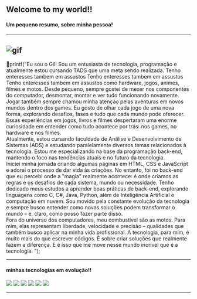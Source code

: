 ## Welcome to my world!!
#### Um pequeno resumo, sobre minha pessoa!

------
![gif](https://media4.giphy.com/media/v1.Y2lkPTc5MGI3NjExczJwaTlobWN0eTJiazFpOXRqZGwzbzBrNHhtYWZ2dXMxcjhybmllbiZlcD12MV9pbnRlcm5hbF9naWZfYnlfaWQmY3Q9Zw/vTr3WiTdqpL6GOT5mF/giphy.gif)
------
🙋printf("Eu sou o Gil!
Sou um entusiasta de tecnologia, programação e atualmente estou cursando TADS que uma meta sendo realizada. Tenho enteresses tambem em assustos Tenho enteresses tambem em assustos Tenho enteresses tambem em assustos como hardware, jogos, animes, filmes e motos. Desde pequeno, sempre gostei de mexer nos componentes do computador, desmontar, montar e ver tudo funcionando novamente.<br> Jogar também sempre chamou minha atenção pelas aventuras em novos mundos dentro dos games. Eu gosto de olhar cada jogo de uma nova forma, explorando desafios, fases e tudo que cada mundo pode oferecer. Essas experiências em jogos, livros e filmes despertaram uma enorme curiosidade em entender como tudo acontece por trás: nos games, no hardware e nos filmes.<br> Atualmente, estou cursando faculdade de Análise e Desenvolvimento de Sistemas (ADS) e estudando paralelamente diversos temas relacionados à tecnologia. Estou me especializando na base da programação back-end, mantendo o foco nas tendências atuais e no futuro da tecnologia.<br> Iniciei minha jornada criando algumas páginas em HTML, CSS e JavaScript e adorei o processo de dar vida às criações. No entanto, foi no back-end que eu percebi onde a "magia" realmente acontece: é onde criamos as regras e os desafios de cada sistema, mundo ou necessidade. Tenho dedicado meus estudos a aprender boas práticas de back-end, explorando linguagens como C, C#, Java, Python, além de Inteligência Artificial e computação em nuvem. Sou movido pela constante evolução da tecnologia e sempre busco entender como novas soluções podem transformar o mundo – e, claro, como posso fazer parte disso.<br> Fora do universo dos computadores, meu combustível são as motos. Para mim, elas representam liberdade, velocidade e precisão – qualidades que também busco aplicar na minha vida profissional. A tecnologia, para mim, é muito mais do que escrever códigos. É sobre criar soluções que realmente fazem a diferença. E é isso que me move nesse mundo incrível que é a tecnologia. ");

------

#### minhas tecnologias em evolução!!
<img src="https://cdn.jsdelivr.net/gh/devicons/devicon@latest/icons/html5/html5-original.svg" widht="45px" >
<img src="https://cdn.jsdelivr.net/gh/devicons/devicon@latest/icons/css3/css3-original.svg" widht="45px" >
<img src="https://cdn.jsdelivr.net/gh/devicons/devicon@latest/icons/java/java-original-wordmark.svg" max-widht="45px" >
<img src="https://cdn.jsdelivr.net/gh/devicons/devicon@latest/icons/python/python-original.svg" widht="45px" >
<img src="https://cdn.jsdelivr.net/gh/devicons/devicon@latest/icons/c/c-plain.svg" widht="45px" >
<img src="https://cdn.jsdelivr.net/gh/devicons/devicon@latest/icons/csharp/csharp-plain.svg" widht="45px" >

------         
          
          
          
          
          

<i class="devicon-linkedin-plain colored"></i>